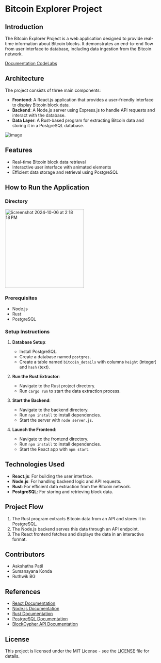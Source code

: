 # Bitcoin Explorer Project

## Introduction

The Bitcoin Explorer Project is a web application designed to provide real-time information about Bitcoin blocks. It demonstrates an end-to-end flow from user interface to database, including data ingestion from the Bitcoin network.

[Documentation CodeLabs](https://codelabs-preview.appspot.com/?file_id=1nGuJebyQEeMvaYzBLiP_bFUp9g18bfj34dL1UK5e1CY#0)

## Architecture

The project consists of three main components:

- **Frontend**: A React.js application that provides a user-friendly interface to display Bitcoin block data.
- **Backend**: A Node.js server using Express.js to handle API requests and interact with the database.
- **Data Layer**: A Rust-based program for extracting Bitcoin data and storing it in a PostgreSQL database.
  
![image](https://github.com/user-attachments/assets/acb7f49e-ec12-4298-a529-8b6fd33ead19)

## Features

- Real-time Bitcoin block data retrieval
- Interactive user interface with animated elements
- Efficient data storage and retrieval using PostgreSQL

## How to Run the Application

### Directory
<img width="260" alt="Screenshot 2024-10-06 at 2 18 18 PM" src="https://github.com/user-attachments/assets/63a1cb26-ce8b-43a7-b4fd-f275b8a394db">

### Prerequisites

- Node.js
- Rust
- PostgreSQL

### Setup Instructions

1. **Database Setup**:
   - Install PostgreSQL.
   - Create a database named `postgres`.
   - Create a table named `bitcoin_details` with columns `height` (integer) and `hash` (text).

2. **Run the Rust Extractor**:
   - Navigate to the Rust project directory.
   - Run `cargo run` to start the data extraction process.

3. **Start the Backend**:
   - Navigate to the backend directory.
   - Run `npm install` to install dependencies.
   - Start the server with `node server.js`.

4. **Launch the Frontend**:
   - Navigate to the frontend directory.
   - Run `npm install` to install dependencies.
   - Start the React app with `npm start`.

## Technologies Used

- **React.js**: For building the user interface.
- **Node.js**: For handling backend logic and API requests.
- **Rust**: For efficient data extraction from the Bitcoin network.
- **PostgreSQL**: For storing and retrieving block data.

## Project Flow

1. The Rust program extracts Bitcoin data from an API and stores it in PostgreSQL.
2. The Node.js backend serves this data through an API endpoint.
3. The React frontend fetches and displays the data in an interactive format.

## Contributors

- Aakshatha Patil
- Sumanayana Konda
- Ruthwik BG

## References

- [React Documentation](https://reactjs.org/docs/getting-started.html)
- [Node.js Documentation](https://nodejs.org/en/docs/)
- [Rust Documentation](https://doc.rust-lang.org/book/)
- [PostgreSQL Documentation](https://www.postgresql.org/docs/)
- [BlockCypher API Documentation](https://www.blockcypher.com/dev/bitcoin/)

## License

This project is licensed under the MIT License - see the [LICENSE](LICENSE) file for details.
